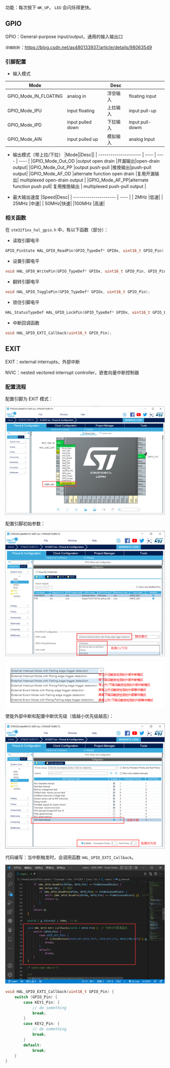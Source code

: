 功能：每次按下 `WK_UP`， `LED` 会闪烁得更快。

## GPIO

GPIO：General-purpose input/output，通用的输入输出口

`详细剖析`：https://blog.csdn.net/as480133937/article/details/98063549

### 引脚配置

* 输入模式

|Mode||Desc||
| --------------------- | ---- | ---- | ---- |
| GPIO_Mode_IN_FLOATING | analog in | 浮空输入 | floating input |
| GPIO_Mode_IPU         | input floating | 上拉输入 | input pull-up |
| GPIO_Mode_IPD         | input pulled down | 下拉输入 | input pull-dowm |
| GPIO_Mode_AIN         | input pulled up | 模拟输入 | analog Input |

* 输出模式（带上拉/下拉）
|Mode||Desc||
| --------------------- | ---- | ---- | ---- |
|GPIO_Mode_Out_OD |output open drain |开漏输出|open-drain output|
|GPIO_Mode_Out_PP |output push-pull |推挽输出|push-pull output|
|GPIO_Mode_AF_OD |alternate function open drain |复用开漏输出| multiplexed open-drain output |
|GPIO_Mode_AF_PP|alternate function push pull| 复用推挽输出 | multiplexed push-pull output |

* 最大输出速度
|Speed|Desc|
| --------------------- | ---- |
| 2MHz |低速|
| 25MHz |中速|
| 50MHz|快速|
|100MHz |高速|

### 相关函数

在 `stm32f1xx_hal_gpio.h` 中，有以下函数（部分）：

* 读取引脚电平

```c
GPIO_PinState HAL_GPIO_ReadPin(GPIO_TypeDef* GPIOx, uint16_t GPIO_Pin); 
```

* 设置引脚电平

```c
void HAL_GPIO_WritePin(GPIO_TypeDef* GPIOx, uint16_t GPIO_Pin, GPIO_PinState PinState);
```

* 翻转引脚电平

```c
void HAL_GPIO_TogglePin(GPIO_TypeDef* GPIOx, uint16_t GPIO_Pin);
```

* 锁住引脚电平

```c
HAL_StatusTypeDef HAL_GPIO_LockPin(GPIO_TypeDef* GPIOx, uint16_t GPIO_Pin);
```

* 中断回调函数

```c
void HAL_GPIO_EXTI_Callback(uint16_t GPIO_Pin);
```

## EXIT

EXIT：external interrupts，外部中断

NVIC：nested vectored interrupt controller，嵌套向量中断控制器

### 配置流程

配置引脚为 EXIT 模式：

![1](README.assets/1.png)

配置引脚初始参数：

![2](README.assets/2.png)

![3](README.assets/3.png)

使能外部中断和配置中断优先级（值越小优先级越高）：

![4](README.assets/4.png)

代码编写：当中断触发时，会调用函数 `HAL_GPIO_EXTI_Callback`。

![5](README.assets/5.png)

```c
void HAL_GPIO_EXTI_Callback(uint16_t GPIO_Pin) { 
    switch (GPIO_Pin) {
        case KEY1_Pin: {
            // do something
            break;
        }
        case KEY2_Pin: {
            // do something
            break;
        }
        default:
            break;
    }
}
```

